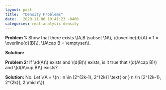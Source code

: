 ```yaml
---
layout: post
title:  "Density Problems"
date:   2020-11-06 19:41:23 -0400
categories: real-analysis density
---
```



**Problem 1:** Show that there exists \\(A,B \subset \N\\), \\(\overline{d}(A) = 1 = \overline{d}(B)\\), \\(A\cap B = \emptyset\\).

**Solution:**


**Problem 2:** If \\(d(A)\\) exists and \\(d(B)\\) exists, is it true that \\(d(A\cap B)\\) and \\(d(A\cup B)\\) exists?

**Solution:** No. Let \\(A = \\{n : n \in [2^{2k-1}, 2^{2k}] \text{ or } n \in [2^{2k-1}, 2^{2k}], 2 \mid n\\})
